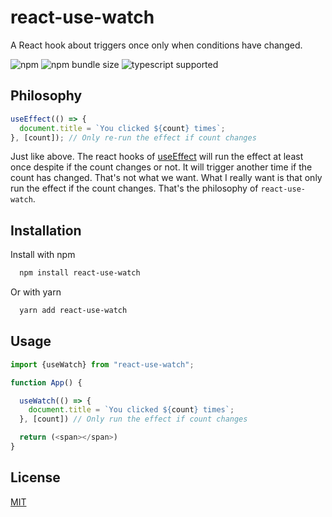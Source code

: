 # react-use-watch
A React hook about triggers once only when conditions have changed.

![npm](https://img.shields.io/npm/v/react-use-watch)
![npm bundle size](https://img.shields.io/bundlephobia/minzip/react-use-watch)
![typescript supported](https://img.shields.io/badge/typescript-supported-brightgreen)
## Philosophy

```javascript
useEffect(() => {
  document.title = `You clicked ${count} times`;
}, [count]); // Only re-run the effect if count changes
```
Just like above. The react hooks of [useEffect](https://reactjs.org/docs/hooks-effect.html) will run the effect at least once despite if the count changes or not. It will trigger another time if the count has changed. That's not what we want. What I really want is that only run the effect if the count changes. That's the philosophy of `react-use-watch`.

## Installation

Install  with npm

```bash
  npm install react-use-watch
```

Or with yarn

```bash
  yarn add react-use-watch
```

## Usage

```javascript
import {useWatch} from "react-use-watch";

function App() {

  useWatch(() => {
    document.title = `You clicked ${count} times`;
  }, [count]) // Only run the effect if count changes

  return (<span></span>)
}
```

## License

[MIT](./LICENSE)
